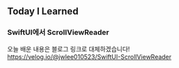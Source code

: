 ## Today I Learned

### SwiftUI에서 ScrollViewReader

오늘 배운 내용은 블로그 링크로 대체하겠습니다!   
https://velog.io/@jwlee010523/SwiftUI-ScrollViewReader
